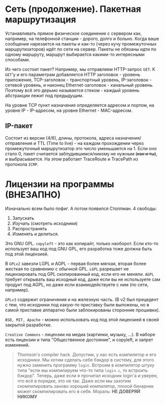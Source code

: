 # Cеть (продолжение). Пакетная маршрутизация

Устанавливать прямое физическое соединение с сервером как, например, на телефонной станции - дорого, долго и больно.
Когда ваше сообщение нарезается на пакеты и как-то (через кучу промежуточных маршрутизаторов) идёт по сети на сервер.
Пакеты не обязаны идти по одному маршруту, маршрут выбирается какими-то интересными способами.

Из чего состоит пакет? Например, мы отправляем HTTP-запрос `GET`. К `GET`'у и его параметрам добавляется HTTP заголовок - уровень приложения,
TCP-заголовок - транспортный уровень, IP-заголовок - сетевой уровень, и наконец Ethernet-заголовок - канальный уровень. Поэтому всё это дерьмо называется стеком -
каждый уровень абстракции лежит под предыдущим.

На уровне TCP пункт назначения определяется адресом и портом, на уровне IP - IP-адресом, на уровне Ethernet - MAC-адресом.

## IP-пакет

Состоит из версии (4/6), длины, протокола, адреса назначения/отправления и TTL (Time to live) -
на каждом прохождении через промежуточный маршрутизатор это число уменьшается на 1. Если оно стало 0, пакет считается заблудившимся/никому не нужным ~~(как и ты)~~, и выбрасывается.
На этом работает TraceRoute и TracePath из протокола `ICMP`.

# Лицензии на программы (ВНЕЗАПНО)

Изначально всем было пофиг. А потом появился Столлман. 4 свободы:

1. Запускать
2. Изучать (смотреть исходники)
3. Распространять
4. Изменять и делиться.

Это GNU GPL. `copyleft` - это как копирайт, только наоборот. Если кто-то использует ваш код под GNU GPL,
его разработка тоже должна быть под этой лицензией.

В `GPLv2` завезли LGPL и AGPL - первая более мягкая, вторая более жесткая по сравнению с обычной GPL.
`LGPL` разрешает не лицензировать под GPL скопированный код, если его не меняли.
`AGPL` требует открывать ваш исходный код, даже если вы не используете сам продукт под AGPL, но даже если взаимодействуете с ним (по сети, например).

`GPLv3` содержит ограничения и на железную часть. (В v2 был прецедент с тем, что исходники под какую-то приставку были выложены, но в самой приставке аппаратно были заблокированы сторонние прошивки).

`BSD, MIT, Apache` - можно использовать код под этой лицензией в своей закрытой разработке.

`Creative Commons` - лицензии на медиа (картинки, музыку, ...). В наборе есть лицензии и типа "Общественное достояние", и copyleft, и запрет изменений.

> Thomson's compiler hack.
Допустим, у нас есть компилятор и его исходники. Мы хотим сделать себе бэкдор в систему, для этого нужно заменить программу `login`.
Встроим в компилятор штуку типа "если мы компилируем что-то типа `login.c`, то встроить бэкдор".
Теперь, даже если я прочитал исходник login'а и уверен, что всё в порядке, это не так.
Даже если мы захотим скомпилировать заново хороший компилятор, плохой бинарник может скомпилировать его в себя.
Мораль: **НЕ ДОВЕРЯЙ НИКОМУ**